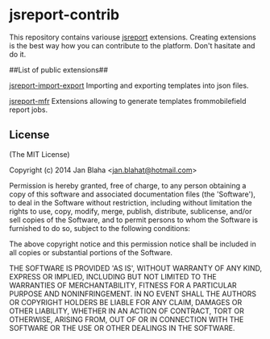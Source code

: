 # jsreport-contrib

This repository contains variouse [jsreport](jsreport.net) extensions. Creating extensions is the best way how you can contribute to the platform. Don't hasitate and do it.

##List of public extensions##

[jsreport-import-export](https://github.com/jsreport/jsreport-contrib/tree/master/jsreport-import-export)
 Importing and exporting templates into json files.
 
[jsreport-mfr](https://github.com/jsreport/jsreport-contrib/tree/master/jsreport-mfr)
Extensions allowing to generate templates frommobilefield report jobs.



## License 

(The MIT License)

Copyright (c) 2014 Jan Blaha &lt;jan.blahat@hotmail.com&gt;

Permission is hereby granted, free of charge, to any person obtaining
a copy of this software and associated documentation files (the
'Software'), to deal in the Software without restriction, including
without limitation the rights to use, copy, modify, merge, publish,
distribute, sublicense, and/or sell copies of the Software, and to
permit persons to whom the Software is furnished to do so, subject to
the following conditions:

The above copyright notice and this permission notice shall be
included in all copies or substantial portions of the Software.

THE SOFTWARE IS PROVIDED 'AS IS', WITHOUT WARRANTY OF ANY KIND,
EXPRESS OR IMPLIED, INCLUDING BUT NOT LIMITED TO THE WARRANTIES OF
MERCHANTABILITY, FITNESS FOR A PARTICULAR PURPOSE AND NONINFRINGEMENT.
IN NO EVENT SHALL THE AUTHORS OR COPYRIGHT HOLDERS BE LIABLE FOR ANY
CLAIM, DAMAGES OR OTHER LIABILITY, WHETHER IN AN ACTION OF CONTRACT,
TORT OR OTHERWISE, ARISING FROM, OUT OF OR IN CONNECTION WITH THE
SOFTWARE OR THE USE OR OTHER DEALINGS IN THE SOFTWARE.
